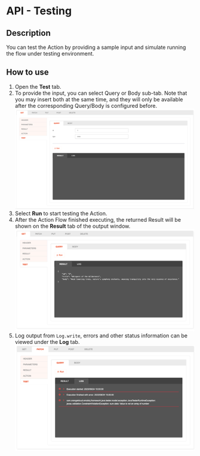 # API - Testing

## Description

You can test the Action by providing a sample input and simulate running the flow under testing environment.

## How to use
1. Open the **Test** tab.
2. To provide the input, you can select Query or Body sub-tab. Note that you may insert both at the same time, and they will only be available after the corresponding Query/Body is configured before.
   ![Test view](Test-view.png)
3. Select **Run** to start testing the Action.
4. After the Action Flow finished executing, the returned Result will be shown on the **Result** tab of the output window.
   ![Test result](Test-result.png)
5. Log output from `Log.write`, errors and other status information can be viewed under the **Log** tab.
   ![Test log](Test-log.png)
